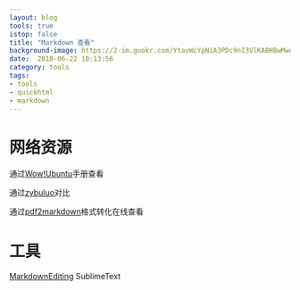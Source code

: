 ```yaml
---
layout: blog
tools: true
istop: false
title: "Markdown 查看"
background-image: https://2-im.guokr.com/YtavWcYpNiA3PDc9nI3VlKABHBwMwev-sVT_rHUQJAjEAQAA_wAAAEpQ.jpg
date:  2018-06-22 10:13:56
category: tools
tags:
- tools
- quickhtml
- markdown
---
```


# 网络资源

通过<a href="https://www.designevo.com/cn/" title="在线手册">Wow!Ubuntu</a>手册查看

通过<a href="https://www.zybuluo.com/mdeditor" title="在线对比查看">zybuluo</a>对比

通过<a href="http://pdf2md.morethan.io/" title="在线转换查看">pdf2markdown</a>格式转化在线查看

# 工具
<a href="https://github.com/SublimeText-Markdown/MarkdownEditing/" title="MarkdownEditing">MarkdownEditing</a> SublimeText
